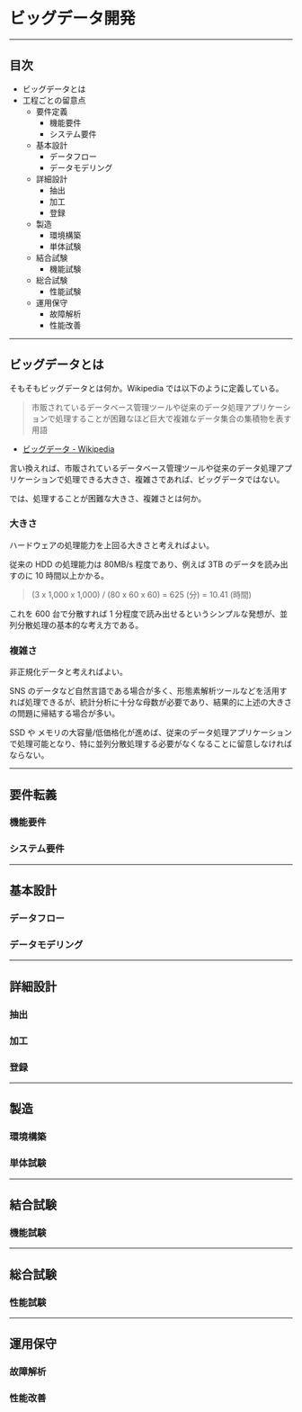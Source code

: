 # ビッグデータ開発

---

## 目次
- ビッグデータとは
- 工程ごとの留意点
  - 要件定義
    - 機能要件
    - システム要件
  - 基本設計
    - データフロー
    - データモデリング
  - 詳細設計
    - 抽出
    - 加工
    - 登録
  - 製造
    - 環境構築
    - 単体試験
  - 結合試験
    - 機能試験
  - 総合試験
    - 性能試験
  - 運用保守
    - 故障解析
    - 性能改善

---

## ビッグデータとは

そもそもビッグデータとは何か。Wikipedia では以下のように定義している。

> 市販されているデータベース管理ツールや従来のデータ処理アプリケーションで処理することが困難なほど巨大で複雑なデータ集合の集積物を表す用語
- [ビッグデータ - Wikipedia](https://ja.wikipedia.org/wiki/%E3%83%93%E3%83%83%E3%82%B0%E3%83%87%E3%83%BC%E3%82%BF)

言い換えれば、市販されているデータベース管理ツールや従来のデータ処理アプリケーションで処理できる大きさ、複雑さであれば、ビッグデータではない。

では、処理することが困難な大きさ、複雑さとは何か。

### 大きさ

ハードウェアの処理能力を上回る大きさと考えればよい。

従来の HDD の処理能力は 80MB/s 程度であり、例えば 3TB のデータを読み出すのに 10 時間以上かかる。

> (3 x 1,000 x 1,000) / (80 x 60 x 60) = 625 (分) = 10.41 (時間)

これを 600 台で分散すれば 1 分程度で読み出せるというシンプルな発想が、並列分散処理の基本的な考え方である。


### 複雑さ

非正規化データと考えればよい。

SNS のデータなど自然言語である場合が多く、形態素解析ツールなどを活用すれば処理できるが、統計分析に十分な母数が必要であり、結果的に上述の大きさの問題に帰結する場合が多い。

SSD や メモリの大容量/低価格化が進めば、従来のデータ処理アプリケーションで処理可能となり、特に並列分散処理する必要がなくなることに留意しなければならない。

---

## 要件転義

### 機能要件

### システム要件

---

## 基本設計

### データフロー

### データモデリング

---

## 詳細設計

### 抽出

### 加工

### 登録

---

## 製造

### 環境構築

### 単体試験

---

## 結合試験

### 機能試験

---

## 総合試験

### 性能試験

--- 

## 運用保守

### 故障解析

### 性能改善
